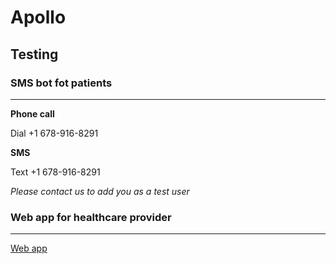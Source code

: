 # Apollo

## Testing 

### SMS bot fot patients
****
**Phone call**

Dial +1 678-916-8291 

**SMS**

Text +1 678-916-8291 

*Please contact us to add you as a test user*

### Web app for healthcare provider 
****
[Web app]()

